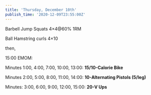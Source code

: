 ```yaml
---
title: 'Thursday, December 10th'
publish_time: '2020-12-09T23:55:00Z'
---
```


Barbell Jump Squats 4×4\@60% 1RM

Ball Hamstring curls 4×10

then,

15:00 EMOM:

Minutes 1:00, 4:00, 7:00, 10:00, 13:00: **15/10-Calorie Bike**

Minutes 2:00, 5:00, 8:00, 11:00, 14:00: **10-Alternating Pistols
(5/leg)**

Minutes: 3:00, 6:00, 9:00, 12:00, 15:00: **20-V Ups**
